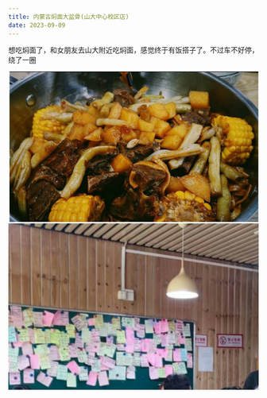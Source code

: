 ```yaml
---
title: 内蒙古焖面大盆骨(山大中心校区店)
date: 2023-09-09
---
```


想吃焖面了，和女朋友去山大附近吃焖面，感觉终于有饭搭子了。不过车不好停，绕了一圈

![大盆焖面](./images/大盆焖面.jpg)
![贴纸](./images/贴纸.jpg)